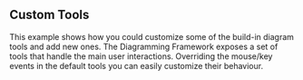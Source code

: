 ## Custom Tools
This example shows how you could customize some of the build-in diagram tools and add new ones. 
The Diagramming Framework exposes a set of tools that handle the main user interactions. 
Overriding the mouse/key events in the default tools you can easily customize their behaviour.

[//]: <keywords:shapetool, resiz, restrict, bounds>

